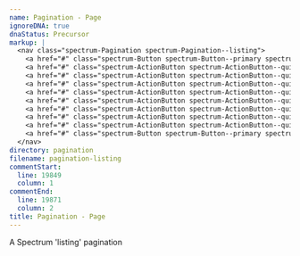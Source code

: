 ```yaml
---
name: Pagination - Page
ignoreDNA: true
dnaStatus: Precursor
markup: |
  <nav class="spectrum-Pagination spectrum-Pagination--listing">
    <a href="#" class="spectrum-Button spectrum-Button--primary spectrum-Button--quiet spectrum-Pagination-prevButton"><span class="spectrum-Button-label">Prev</span></a>
    <a href="#" class="spectrum-ActionButton spectrum-ActionButton--quiet"><span class="spectrum-ActionButton-label">1</span></a>
    <a href="#" class="spectrum-ActionButton spectrum-ActionButton--quiet is-selected"><span class="spectrum-ActionButton-label">2</span></a>
    <a href="#" class="spectrum-ActionButton spectrum-ActionButton--quiet"><span class="spectrum-ActionButton-label">3</span></a>
    <a href="#" class="spectrum-ActionButton spectrum-ActionButton--quiet"><span class="spectrum-ActionButton-label">4</span></a>
    <a href="#" class="spectrum-ActionButton spectrum-ActionButton--quiet"><span class="spectrum-ActionButton-label">5</span></a>
    <a href="#" class="spectrum-ActionButton spectrum-ActionButton--quiet"><span class="spectrum-ActionButton-label">6</span></a>
    <a href="#" class="spectrum-ActionButton spectrum-ActionButton--quiet"><span class="spectrum-ActionButton-label">...</span></a>
    <a href="#" class="spectrum-ActionButton spectrum-ActionButton--quiet"><span class="spectrum-ActionButton-label">24</span></a>
    <a href="#" class="spectrum-Button spectrum-Button--primary spectrum-Button--quiet spectrum-Pagination-nextButton"><span class="spectrum-Button-label">Next</span></a>
  </nav>
directory: pagination
filename: pagination-listing
commentStart:
  line: 19849
  column: 1
commentEnd:
  line: 19871
  column: 2
title: Pagination - Page
---
```

A Spectrum 'listing' pagination